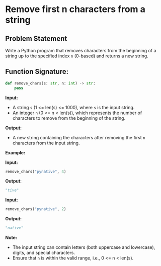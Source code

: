 # Remove first n characters from a string

## **Problem Statement**

Write a Python program that removes characters from the beginning of a string up to the specified index `n` (0-based) and returns a new string.

## **Function Signature:**

```python
def remove_chars(s: str, n: int) -> str:
    pass
```

**Input:**

- A string `s` (1 <= len(s) <= 1000), where `s` is the input string.
- An integer `n` (0 <= n < len(s)), which represents the number of characters to remove from the beginning of the string.

**Output:**

- A new string containing the characters after removing the first `n` characters from the input string.

**Example:**

**Input:**
```python
remove_chars("pynative", 4)
```

**Output:**
```python
"tive"
```

**Input:**
```python
remove_chars("pynative", 2)
```

**Output:**
```python
"native"
```

**Note:**

- The input string can contain letters (both uppercase and lowercase), digits, and special characters.
- Ensure that `n` is within the valid range, i.e., 0 <= n < len(s).
